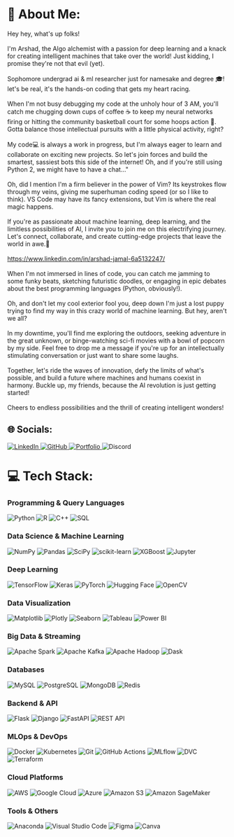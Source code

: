 # 💫 About Me:
Hey hey, what's up folks!<br><br>I'm Arshad, the Algo alchemist with a passion for deep learning and a knack for creating intelligent machines that take over the world! Just kidding, I promise they're not that evil (yet).<br><br>Sophomore undergrad ai & ml researcher just for namesake and degree 🎓! let's be real, it's the hands-on coding that gets my heart racing.<br><br>When I'm not busy debugging my code at the unholy hour of 3 AM, you'll catch me chugging down cups of coffee ☕ to keep my neural networks firing or hitting the community basketball court for some hoops action 🏀. Gotta balance those intellectual pursuits with a little physical activity, right?<br><br>My code💻 is always a work in progress, but I'm always eager to learn and collaborate on exciting new projects. So let's join forces and build the smartest, sassiest bots this side of the internet! Oh, and if you're still using Python 2, we might have to have a chat..."<br><br>Oh, did I mention I'm a firm believer in the power of Vim? Its keystrokes flow through my veins, giving me superhuman coding speed (or so I like to think). VS Code may have its fancy extensions, but Vim is where the real magic happens.<br><br>If you're as passionate about machine learning, deep learning, and the limitless possibilities of AI, I invite you to join me on this electrifying journey. Let's connect, collaborate, and create cutting-edge projects that leave the world in awe.🎉<br><br>https://www.linkedin.com/in/arshad-jamal-6a5132247/<br><br>When I'm not immersed in lines of code, you can catch me jamming to some funky beats, sketching futuristic doodles, or engaging in epic debates about the best programming languages (Python, obviously!).<br><br>Oh, and don't let my cool exterior fool you, deep down I'm just a lost puppy trying to find my way in this crazy world of machine learning. But hey, aren't we all?<br><br>In my downtime, you'll find me exploring the outdoors, seeking adventure in the great unknown, or binge-watching sci-fi movies with a bowl of popcorn by my side. Feel free to drop me a message if you're up for an intellectually stimulating conversation or just want to share some laughs.<br><br>Together, let's ride the waves of innovation, defy the limits of what's possible, and build a future where machines and humans coexist in harmony. Buckle up, my friends, because the AI revolution is just getting started!<br><br>Cheers to endless possibilities and the thrill of creating intelligent wonders!


## 🌐 Socials:
<p align="left">
  <a href="https://www.linkedin.com/in/arshad-jamal-6a5132247/" target="_blank">
    <img src="https://img.shields.io/badge/LinkedIn-0077B5?style=for-the-badge&logo=linkedin&logoColor=white" alt="LinkedIn"/>
  </a>
  <a href="https://github.com/arshadjamal6002" target="_blank">
    <img src="https://img.shields.io/badge/GitHub-181717?style=for-the-badge&logo=github&logoColor=white" alt="GitHub"/>
  </a>
  <a href="https://arshadjamal.tech" target="_blank">
    <img src="https://img.shields.io/badge/Portfolio-00b300?style=for-the-badge&logo=About.me&logoColor=white" alt="Portfolio"/>
  </a>
  <img src="https://img.shields.io/badge/Discord-hesindtween-5865F2?style=for-the-badge&logo=discord&logoColor=white" alt="Discord"/>
</p>

# 💻 Tech Stack:

### Programming & Query Languages
![Python](https://img.shields.io/badge/Python-440154?style=for-the-badge&logo=python&logoColor=white)
![R](https://img.shields.io/badge/R-482878?style=for-the-badge&logo=r&logoColor=white)
![C++](https://img.shields.io/badge/C++-3E4A89?style=for-the-badge&logo=c%2B%2B&logoColor=white)
![SQL](https://img.shields.io/badge/SQL-31688E?style=for-the-badge&logo=Amazon-DynamoDB&logoColor=white)

### Data Science & Machine Learning
![NumPy](https://img.shields.io/badge/NumPy-26828E?style=for-the-badge&logo=numpy&logoColor=white)
![Pandas](https://img.shields.io/badge/Pandas-1F9E89?style=for-the-badge&logo=pandas&logoColor=white)
![SciPy](https://img.shields.io/badge/SciPy-25AC82?style=for-the-badge&logo=scipy&logoColor=white)
![scikit-learn](https://img.shields.io/badge/scikit--learn-35B779?style=for-the-badge&logo=scikit-learn&logoColor=white)
![XGBoost](https://img.shields.io/badge/XGBoost-440154?style=for-the-badge&logo=xgboost&logoColor=white)
![Jupyter](https://img.shields.io/badge/Jupyter-FDE725?style=for-the-badge&logo=Jupyter&logoColor=black)

### Deep Learning
![TensorFlow](https://img.shields.io/badge/TensorFlow-FDE725?style=for-the-badge&logo=TensorFlow&logoColor=black)
![Keras](https://img.shields.io/badge/Keras-5DC863?style=for-the-badge&logo=Keras&logoColor=white)
![PyTorch](https://img.shields.io/badge/PyTorch-95D840?style=for-the-badge&logo=PyTorch&logoColor=black)
![Hugging Face](https://img.shields.io/badge/Hugging%20Face-FDE725?style=for-the-badge&logo=huggingface&logoColor=black)
![OpenCV](https://img.shields.io/badge/OpenCV-440154?style=for-the-badge&logo=opencv&logoColor=white)

### Data Visualization
![Matplotlib](https://img.shields.io/badge/Matplotlib-21918C?style=for-the-badge&logo=Matplotlib&logoColor=white)
![Plotly](https://img.shields.io/badge/Plotly-31688E?style=for-the-badge&logo=plotly&logoColor=white)
![Seaborn](https://img.shields.io/badge/Seaborn-440154?style=for-the-badge&logo=seaborn&logoColor=white)
![Tableau](https://img.shields.io/badge/Tableau-FDE725?style=for-the-badge&logo=tableau&logoColor=black)
![Power BI](https://img.shields.io/badge/Power%20BI-FDE725?style=for-the-badge&logo=powerbi&logoColor=black)

### Big Data & Streaming
![Apache Spark](https://img.shields.io/badge/Apache%20Spark-FDE725?style=for-the-badge&logo=apache-spark&logoColor=black)
![Apache Kafka](https://img.shields.io/badge/Apache%20Kafka-2A788E?style=for-the-badge&logo=apache-kafka&logoColor=white)
![Apache Hadoop](https://img.shields.io/badge/Apache%20Hadoop-FDE725?style=for-the-badge&logo=apache-hadoop&logoColor=black)
![Dask](https://img.shields.io/badge/Dask-5DC863?style=for-the-badge&logo=dask&logoColor=white)

### Databases
![MySQL](https://img.shields.io/badge/MySQL-414487?style=for-the-badge&logo=mysql&logoColor=white)
![PostgreSQL](https://img.shields.io/badge/PostgreSQL-31688E?style=for-the-badge&logo=postgresql&logoColor=white)
![MongoDB](https://img.shields.io/badge/MongoDB-7AD151?style=for-the-badge&logo=mongodb&logoColor=white)
![Redis](https://img.shields.io/badge/redis-22A884?style=for-the-badge&logo=redis&logoColor=white)

### Backend & API
![Flask](https://img.shields.io/badge/Flask-2A788E?style=for-the-badge&logo=flask&logoColor=white)
![Django](https://img.shields.io/badge/Django-22A884?style=for-the-badge&logo=django&logoColor=white)
![FastAPI](https://img.shields.io/badge/FastAPI-1F9E89?style=for-the-badge&logo=fastapi&logoColor=white)
![REST API](https://img.shields.io/badge/REST%20API-35B779?style=for-the-badge&logo=abbott&logoColor=white)

### MLOps & DevOps
![Docker](https://img.shields.io/badge/Docker-31688E?style=for-the-badge&logo=docker&logoColor=white)
![Kubernetes](https://img.shields.io/badge/Kubernetes-414487?style=for-the-badge&logo=kubernetes&logoColor=white)
![Git](https://img.shields.io/badge/Git-22A884?style=for-the-badge&logo=git&logoColor=white)
![GitHub Actions](https://img.shields.io/badge/GitHub%20Actions-482878?style=for-the-badge&logo=github-actions&logoColor=white)
![MLflow](https://img.shields.io/badge/MLflow-3E4A89?style=for-the-badge&logo=mlflow&logoColor=white)
![DVC](https://img.shields.io/badge/DVC-440154?style=for-the-badge&logo=dvc&logoColor=white)
![Terraform](https://img.shields.io/badge/Terraform-440154?style=for-the-badge&logo=terraform&logoColor=white)

### Cloud Platforms
![AWS](https://img.shields.io/badge/AWS-26828E?style=for-the-badge&logo=amazon-aws&logoColor=white)
![Google Cloud](https://img.shields.io/badge/Google%20Cloud-35B779?style=for-the-badge&logo=google-cloud&logoColor=white)
![Azure](https://img.shields.io/badge/Azure-31688E?style=for-the-badge&logo=microsoftazure&logoColor=white)
![Amazon S3](https://img.shields.io/badge/Amazon%20S3-5DC863?style=for-the-badge&logo=amazon-s3&logoColor=white)
![Amazon SageMaker](https://img.shields.io/badge/Amazon%20SageMaker-95D840?style=for-the-badge&logo=amazon-sagemaker&logoColor=black)

### Tools & Others
![Anaconda](https://img.shields.io/badge/Anaconda-7AD151?style=for-the-badge&logo=anaconda&logoColor=white)
![Visual Studio Code](https://img.shields.io/badge/VS%20Code-414487?style=for-the-badge&logo=visual-studio-code&logoColor=white)
![Figma](https://img.shields.io/badge/Figma-22A884?style=for-the-badge&logo=figma&logoColor=white)
![Canva](https://img.shields.io/badge/Canva-1F9E89?style=for-the-badge&logo=Canva&logoColor=white)
